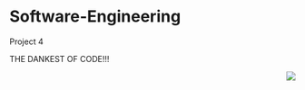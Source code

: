 # Software-Engineering
Project 4

THE DANKEST OF CODE!!!

<img style="float: right;" src="http://entreb.com/wp-content/uploads/2016/04/Trump-is-Dump-dank-meme-cheats-hack-unlimited.jpeg">
